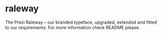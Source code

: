 raleway
=======

The Prezi Raleway – our branded typeface, upgraded, extended and fitted to our requirements. For more information check README please.
